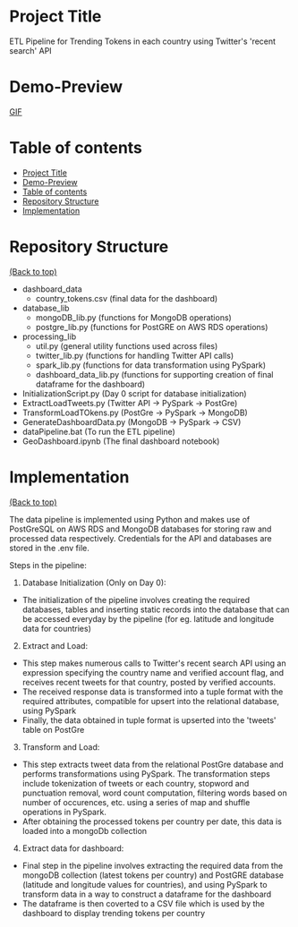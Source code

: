 <!-- Add banner here -->

# Project Title

ETL Pipeline for Trending Tokens in each country using Twitter's 'recent search' API

# Demo-Preview

[GIF](images/dashboard_screenshots.gif)

# Table of contents

- [Project Title](#project-title)
- [Demo-Preview](#demo-preview)
- [Table of contents](#table-of-contents)
- [Repository Structure](#repository_structure)
- [Implementation](#implementation)


# Repository Structure
[(Back to top)](#table-of-contents)
- dashboard_data
    - country_tokens.csv (final data for the dashboard)
- database_lib
    - mongoDB_lib.py (functions for MongoDB operations)
    - postgre_lib.py (functions for PostGRE on AWS RDS operations)
- processing_lib
    - util.py (general utility functions used across files)
    - twitter_lib.py (functions for handling Twitter API calls)
    - spark_lib.py (functions for data transformation using PySpark)
    - dashboard_data_lib.py (functions for supporting creation of final dataframe for the dashboard)
- InitializationScript.py (Day 0 script for database initialization)
- ExtractLoadTweets.py (Twitter API -> PySpark -> PostGre)
- TransformLoadTOkens.py (PostGre -> PySpark -> MongoDB)
- GenerateDashboardData.py (MongoDB -> PySpark -> CSV)
- dataPipeline.bat (To run the ETL pipeline)
- GeoDashboard.ipynb (The final dashboard notebook)


# Implementation
[(Back to top)](#table-of-contents)

The data pipeline is implemented using Python and makes use of PostGreSQL on AWS RDS and MongoDB databases for storing raw and processed data respectively. Credentials for the API and databases are stored in the .env file.

Steps in the pipeline:
1. Database Initialization (Only on Day 0):
- The initialization of the pipeline involves creating the required databases, tables and inserting static records into the database that can be accessed everyday by the pipeline (for eg. latitude and longitude data for countries)

2. Extract and Load: 
- This step makes numerous calls to Twitter's recent search API using an expression specifying the country name and verified account flag, and receives recent tweets for that country, posted by verified accounts.
- The received response data is transformed into a tuple format with the required attributes, compatible for upsert into the relational database, using PySpark
- Finally, the data obtained in tuple format is upserted into the 'tweets' table on PostGre

3. Transform and Load:
- This step extracts tweet data from the relational PostGre database and performs transformations using PySpark. The transformation steps include tokenization of tweets or each country, stopword and punctuation removal, word count computation, filtering words based on number of occurences, etc. using a series of map and shuffle operations in PySpark.
- After obtaining the processed tokens per country per date, this data is loaded into a mongoDb collection

4. Extract data for dashboard:
- Final step in the pipeline involves extracting the required data from the mongoDB collection (latest tokens per country) and PostGRE database (latitude and longitude values for countries), and using PySpark to transform data in a way to construct a dataframe for the dashboard
- The dataframe is then coverted to a CSV file which is used by the dashboard to display trending tokens per country